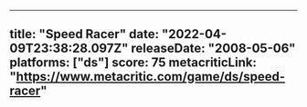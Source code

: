 
---
title: "Speed Racer"
date: "2022-04-09T23:38:28.097Z"
releaseDate: "2008-05-06"
platforms: ["ds"]
score: 75
metacriticLink: "https://www.metacritic.com/game/ds/speed-racer"
---
